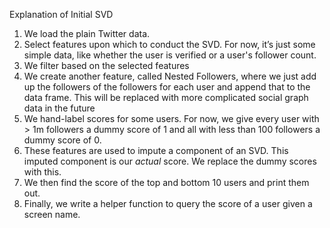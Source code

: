 Explanation of Initial SVD

1. We load the plain Twitter data.
2. Select features upon which to conduct the SVD. For now, it’s just some simple data, like whether the user is verified or a user's follower count.
3. We filter based on the selected features
4. We create another feature, called Nested Followers, where we just add up the followers of the followers for each user and append that to the data frame. This will be replaced with more complicated social graph data in the future
5. We hand-label scores for some users. For now, we give every user with > 1m followers a dummy score of 1 and all with less than 100 followers a dummy score of 0.
6. These features are used to impute a component of an SVD. This imputed component is our _actual_ score. We replace the dummy scores with this.
7. We then find the score of the top and bottom 10 users and print them out.
8. Finally, we write a helper function to query the score of a user given a screen name.
